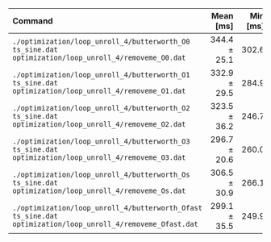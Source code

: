 | Command | Mean [ms] | Min [ms] | Max [ms] | Relative |
|:---|---:|---:|---:|---:|
| `./optimization/loop_unroll_4/butterworth_O0 ts_sine.dat optimization/loop_unroll_4/removeme_O0.dat` | 344.4 ± 25.1 | 302.6 | 409.4 | 1.16 ± 0.12 |
| `./optimization/loop_unroll_4/butterworth_O1 ts_sine.dat optimization/loop_unroll_4/removeme_O1.dat` | 332.9 ± 29.5 | 284.9 | 398.0 | 1.12 ± 0.13 |
| `./optimization/loop_unroll_4/butterworth_O2 ts_sine.dat optimization/loop_unroll_4/removeme_O2.dat` | 323.5 ± 36.2 | 246.7 | 399.5 | 1.09 ± 0.14 |
| `./optimization/loop_unroll_4/butterworth_O3 ts_sine.dat optimization/loop_unroll_4/removeme_O3.dat` | 296.7 ± 20.6 | 260.0 | 347.1 | 1.00 |
| `./optimization/loop_unroll_4/butterworth_Os ts_sine.dat optimization/loop_unroll_4/removeme_Os.dat` | 306.5 ± 30.9 | 266.1 | 364.7 | 1.03 ± 0.13 |
| `./optimization/loop_unroll_4/butterworth_Ofast ts_sine.dat optimization/loop_unroll_4/removeme_Ofast.dat` | 299.1 ± 35.5 | 249.9 | 371.6 | 1.01 ± 0.14 |
